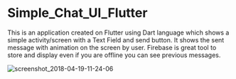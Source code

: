 # Simple_Chat_UI_Flutter
This is an application created on Flutter using Dart language which shows a simple activity/screen with a Text Field and send button. It shows the sent message with animation on the screen by user. Firebase is great tool to store and display even if you are offline you can see previous messages.


![screenshot_2018-04-19-11-24-06](https://user-images.githubusercontent.com/35502764/38973638-7f44e73a-43c4-11e8-88d3-67c087841dc3.png)
